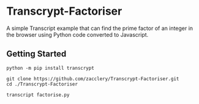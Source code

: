 # Transcrypt-Factoriser

A simple Transcript example that can find the prime factor of an integer in the browser using Python code converted to Javascript.

## Getting Started
```
python -m pip install transcrypt
```
```
git clone https://github.com/zacclery/Transcrypt-Factoriser.git
cd ./Transcrypt-Factoriser
```
```
transcript factorise.py
```
